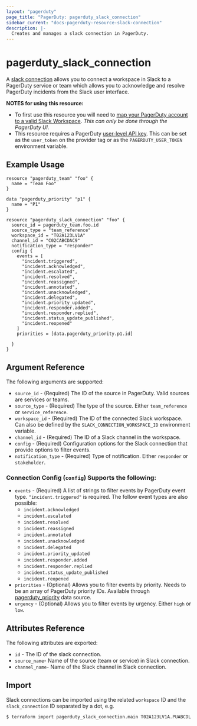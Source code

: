```yaml
---
layout: "pagerduty"
page_title: "PagerDuty: pagerduty_slack_connection"
sidebar_current: "docs-pagerduty-resource-slack-connection"
description: |-
  Creates and manages a slack connection in PagerDuty.
---
```


# pagerduty\_slack\_connection

A [slack connection](https://developer.pagerduty.com/api-reference/YXBpOjExMjA5NTQ0-pager-duty-slack-integration-api) allows you to connect a workspace in Slack to a PagerDuty service or team which allows you to acknowledge and resolve PagerDuty incidents from the Slack user interface.

**NOTES for using this resource:**
* To first use this resource you will need to [map your PagerDuty account to a valid Slack Workspace](https://support.pagerduty.com/docs/slack-integration-guide#integration-walkthrough). *This can only be done through the PagerDuty UI.*
* This resource requires a PagerDuty [user-level API key](https://support.pagerduty.com/docs/generating-api-keys#section-generating-a-personal-rest-api-key). This can be set as the `user_token` on the provider tag or as the `PAGERDUTY_USER_TOKEN` environment variable.
## Example Usage

```hcl
resource "pagerduty_team" "foo" {
  name = "Team Foo"
}

data "pagerduty_priority" "p1" {
  name = "P1"
}

resource "pagerduty_slack_connection" "foo" {
  source_id = pagerduty_team.foo.id
  source_type = "team_reference"
  workspace_id = "T02A123LV1A"
  channel_id = "C02CABCDAC9"
  notification_type = "responder"
  config {
    events = [
      "incident.triggered",
      "incident.acknowledged",
      "incident.escalated",
      "incident.resolved",
      "incident.reassigned",
      "incident.annotated",
      "incident.unacknowledged",
      "incident.delegated",
      "incident.priority_updated",
      "incident.responder.added",
      "incident.responder.replied",
      "incident.status_update_published",
      "incident.reopened"
    ]
    priorities = [data.pagerduty_priority.p1.id]

  }
}
```

## Argument Reference

The following arguments are supported:

  * `source_id` - (Required) The ID of the source in PagerDuty. Valid sources are services or teams.
  * `source_type` - (Required) The type of the source. Either `team_reference` or `service_reference`.
  * `workspace_id` - (Required) The ID of the connected Slack workspace. Can also be defined by the `SLACK_CONNECTION_WORKSPACE_ID` environment variable.
  * `channel_id` - (Required) The ID of a Slack channel in the workspace.
  * `config` - (Required) Configuration options for the Slack connection that provide options to filter events.
  * `notification_type` - (Required) Type of notification. Either `responder` or `stakeholder`.

### Connection Config (`config`) Supports the following:

  * `events` - (Required) A list of strings to filter events by PagerDuty event type. `"incident.triggered"` is required. The follow event types are also possible:
    - `incident.acknowledged`
    - `incident.escalated`
    - `incident.resolved`
    - `incident.reassigned`
    - `incident.annotated`
    - `incident.unacknowledged`
    - `incident.delegated`
    - `incident.priority_updated`
    - `incident.responder.added`
    - `incident.responder.replied`
    - `incident.status_update_published`
    - `incident.reopened`
  * `priorities` - (Optional) Allows you to filter events by priority. Needs to be an array of PagerDuty priority IDs. Available through [pagerduty_priority](https://registry.terraform.io/providers/PagerDuty/pagerduty/latest/docs/data-sources/priority) data source.
  * `urgency` - (Optional) Allows you to filter events by urgency. Either `high` or `low`.

## Attributes Reference

The following attributes are exported:

  * `id` - The ID of the slack connection.
  * `source_name`- Name of the source (team or service) in Slack connection.
  * `channel_name`- Name of the Slack channel in Slack connection.

## Import

Slack connections can be imported using the related `workspace` ID and the `slack_connection` ID separated by a dot, e.g.

```
$ terraform import pagerduty_slack_connection.main T02A123LV1A.PUABCDL
```
